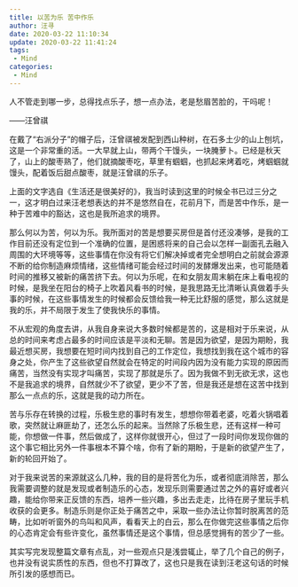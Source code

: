 ```yaml
---
title: 以苦为乐 苦中作乐
author: 汪寻
date: 2020-03-22 11:10:34
update: 2020-03-22 11:41:24
tags:
 - Mind
categories:
 - Mind
---
```


人不管走到哪一步，总得找点乐子，想一点办法，老是愁眉苦脸的，干吗呢！

——汪曾祺

<!-- more -->

在戴了“右派分子”的帽子后，汪曾祺被发配到西山种树，在石多土少的山上刨坑，这是一个非常重的活。一大早就上山，带两个干馒头，一块腌萝卜。已经是秋天了，山上的酸枣熟了，他们就摘酸枣吃，草里有蝈蝈，也抓起来烤着吃，烤蝈蝈就馒头，配着饭后甜点酸枣，就是汪曾祺的乐子。

上面的文字选自《生活还是很美好的》，我当时读到这里的时候全书已过三分之一，这才明白过来汪老想表达的并不是悠然自在，花前月下，而是苦中作乐，是一种于苦难中的豁达，这也是我所追求的境界。

那么何以为苦，何以为乐。我所面对的苦是想要买房但是首付还没凑够，是我的工作目前还没有定位到一个准确的位置，是困惑将来的自己会以怎样一副面孔去融入周围的大环境等等，这些事情在你没有将它们解决掉或者完全想明白之前就会源源不断的给你制造麻烦情绪，这些情绪可能会经过时间的发酵爆发出来，也可能随着时间的推移又被新的痛苦挤下去。何以为乐呢，在和女朋友周末躺在床上看电视的时候，是我坐在阳台的椅子上吹着风看书的时候，是我思路无比清晰认真做着手头事的时候，在这些事情发生的时候都会反馈给我一种无比舒服的感觉，那么这就是我的乐，并不局限于发生了使我快乐的事情。

不从宏观的角度去讲，从我自身来说大多数时候都是苦的，这是相对于乐来说，从总的时间来考虑占最多的时间应该是平淡和无聊。苦是因为欲望，是因为期盼，我最近想买房，我想要在短时间内找到自己的工作定位，我想找到我在这个城市的容身之处，你产生了这些欲望自然就会在特定的时间段内因为没有能力实现的原因而痛苦，当然没有实现才叫痛苦，实现了那就是乐了。因为我做不到无欲无求，这也不是我追求的境界，自然就少不了欲望，更少不了苦，但是我还是想在这苦中找到那么一点点的乐，这就是我的动力所在。

苦与乐存在转换的过程，乐极生悲的事时有发生，想想你带着老婆，吃着火锅唱着歌，突然就让麻匪劫了，还怎么乐的起来。当然除了乐极生悲，还有这样一种可能，你想做一件事，然后做成了，这样你就很开心，但过了一段时间你发现你做的这个事它相比另外一件事根本不算个啥，你有了新的期盼，于是新的欲望产生了，新的轮回开始了。

对于我来说苦的来源就这么几种，我的目的是将苦化为乐，或者彻底消除苦，那么我需要调整的就是发现或者制造乐的心态，发现乐则需要通过苦之外的喜好或者兴趣，能给你带来正反馈的东西，培养一些兴趣，多出去走走，比待在房子里玩手机收获的会更多。制造乐则是你正处于痛苦之中，采取一些办法让你暂时脱离苦的范畴，比如听听窗外的鸟叫和风声，看看天上的白云，那么在你做完这些事情之后你的心态肯定会有些许变化，虽然事情还是这个事情，但总感觉拥有的苦少了一些。

其实写完发现整篇文章有点乱，对一些观点只是浅尝辄止，举了几个自己的例子，也并没有说实质性的东西，但也不打算改了，这也只是我在读到汪老这句话的时候所引发的感想而已。
